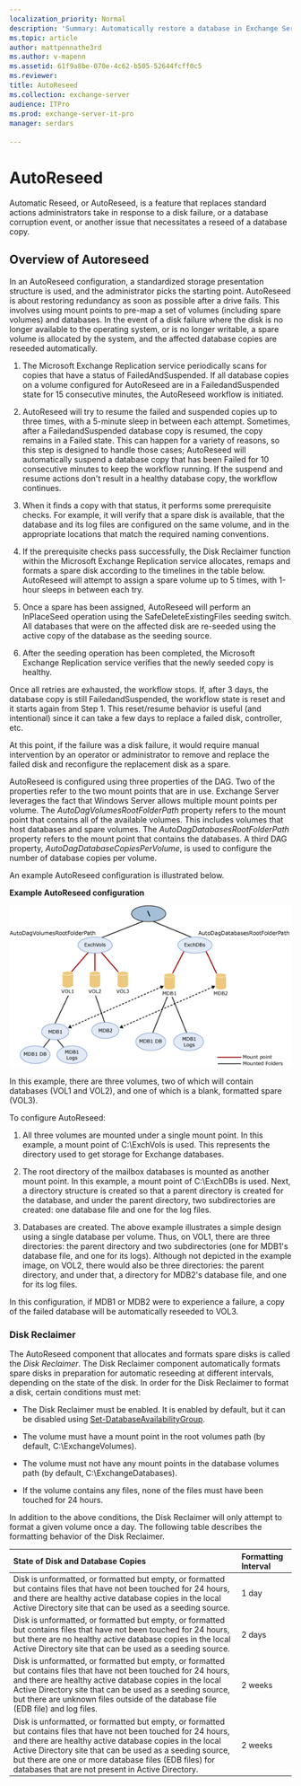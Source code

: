 ```yaml
---
localization_priority: Normal
description: 'Summary: Automatically restore a database in Exchange Server 2016 or Exchange Server 2019 with pre-provisioned spare disks.'
ms.topic: article
author: mattpennathe3rd
ms.author: v-mapenn
ms.assetid: 61f9a8be-070e-4c62-b505-52644fcff0c5
ms.reviewer:
title: AutoReseed
ms.collection: exchange-server
audience: ITPro
ms.prod: exchange-server-it-pro
manager: serdars

---
```


# AutoReseed

Automatic Reseed, or AutoReseed, is a feature that replaces standard actions administrators take in response to a disk failure, or a database corruption event, or another issue that necessitates a reseed of a database copy.

## Overview of Autoreseed

In an AutoReseed configuration, a standardized storage presentation structure is used, and the administrator picks the starting point. AutoReseed is about restoring redundancy as soon as possible after a drive fails. This involves using mount points to pre-map a set of volumes (including spare volumes) and databases. In the event of a disk failure where the disk is no longer available to the operating system, or is no longer writable, a spare volume is allocated by the system, and the affected database copies are reseeded automatically.

1. The Microsoft Exchange Replication service periodically scans for copies that have a status of FailedAndSuspended. If all database copies on a volume configured for AutoReseed are in a FailedandSuspended state for 15 consecutive minutes, the AutoReseed workflow is initiated.

2. AutoReseed will try to resume the failed and suspended copies up to three times, with a 5-minute sleep in between each attempt. Sometimes, after a FailedandSuspended database copy is resumed, the copy remains in a Failed state. This can happen for a variety of reasons, so this step is designed to handle those cases; AutoReseed will automatically suspend a database copy that has been Failed for 10 consecutive minutes to keep the workflow running. If the suspend and resume actions don't result in a healthy database copy, the workflow continues.

3. When it finds a copy with that status, it performs some prerequisite checks. For example, it will verify that a spare disk is available, that the database and its log files are configured on the same volume, and in the appropriate locations that match the required naming conventions.

4. If the prerequisite checks pass successfully, the Disk Reclaimer function within the Microsoft Exchange Replication service allocates, remaps and formats a spare disk according to the timelines in the table below. AutoReseed will attempt to assign a spare volume up to 5 times, with 1-hour sleeps in between each try.

5. Once a spare has been assigned, AutoReseed will perform an InPlaceSeed operation using the SafeDeleteExistingFiles seeding switch. All databases that were on the affected disk are re-seeded using the active copy of the database as the seeding source.

6. After the seeding operation has been completed, the Microsoft Exchange Replication service verifies that the newly seeded copy is healthy.

Once all retries are exhausted, the workflow stops. If, after 3 days, the database copy is still FailedandSuspended, the workflow state is reset and it starts again from Step 1. This reset/resume behavior is useful (and intentional) since it can take a few days to replace a failed disk, controller, etc.

At this point, if the failure was a disk failure, it would require manual intervention by an operator or administrator to remove and replace the failed disk and reconfigure the replacement disk as a spare.

AutoReseed is configured using three properties of the DAG. Two of the properties refer to the two mount points that are in use. Exchange Server leverages the fact that Windows Server allows multiple mount points per volume. The _AutoDagVolumesRootFolderPath_ property refers to the mount point that contains all of the available volumes. This includes volumes that host databases and spare volumes. The _AutoDagDatabasesRootFolderPath_ property refers to the mount point that contains the databases. A third DAG property, _AutoDagDatabaseCopiesPerVolume_, is used to configure the number of database copies per volume.

An example AutoReseed configuration is illustrated below.

 **Example AutoReseed configuration**

![Example Automatic Reseed Configuration](../../media/ITPro_Mailbox_AutoReseed.gif)

In this example, there are three volumes, two of which will contain databases (VOL1 and VOL2), and one of which is a blank, formatted spare (VOL3).

To configure AutoReseed:

1. All three volumes are mounted under a single mount point. In this example, a mount point of C:\ExchVols is used. This represents the directory used to get storage for Exchange databases.

2. The root directory of the mailbox databases is mounted as another mount point. In this example, a mount point of C:\ExchDBs is used. Next, a directory structure is created so that a parent directory is created for the database, and under the parent directory, two subdirectories are created: one database file and one for the log files.

3. Databases are created. The above example illustrates a simple design using a single database per volume. Thus, on VOL1, there are three directories: the parent directory and two subdirectories (one for MDB1's database file, and one for its logs). Although not depicted in the example image, on VOL2, there would also be three directories: the parent directory, and under that, a directory for MDB2's database file, and one for its log files.

In this configuration, if MDB1 or MDB2 were to experience a failure, a copy of the failed database will be automatically reseeded to VOL3.

### Disk Reclaimer

The AutoReseed component that allocates and formats spare disks is called the *Disk Reclaimer*. The Disk Reclaimer component automatically formats spare disks in preparation for automatic reseeding at different intervals, depending on the state of the disk. In order for the Disk Reclaimer to format a disk, certain conditions must met:

- The Disk Reclaimer must be enabled. It is enabled by default, but it can be disabled using [Set-DatabaseAvailabilityGroup](https://docs.microsoft.com/powershell/module/exchange/database-availability-groups/set-databaseavailabilitygroup).

- The volume must have a mount point in the root volumes path (by default, C:\ExchangeVolumes).

- The volume must not have any mount points in the database volumes path (by default, C:\ExchangeDatabases).

- If the volume contains any files, none of the files must have been touched for 24 hours.

In addition to the above conditions, the Disk Reclaimer will only attempt to format a given volume once a day. The following table describes the formatting behavior of the Disk Reclaimer.

|**State of Disk and Database Copies**|**Formatting Interval**|
|:-----|:-----|
|Disk is unformatted, or formatted but empty, or formatted but contains files that have not been touched for 24 hours, and there are healthy active database copies in the local Active Directory site that can be used as a seeding source.|1 day|
|Disk is unformatted, or formatted but empty, or formatted but contains files that have not been touched for 24 hours, but there are no healthy active database copies in the local Active Directory site that can be used as a seeding source.|2 days|
|Disk is unformatted, or formatted but empty, or formatted but contains files that have not been touched for 24 hours, and there are healthy active database copies in the local Active Directory site that can be used as a seeding source, but there are unknown files outside of the database file (EDB file) and log files.|2 weeks|
|Disk is unformatted, or formatted but empty, or formatted but contains files that have not been touched for 24 hours, and there are healthy active database copies in the local Active Directory site that can be used as a seeding source, but there are one or more database files (EDB files) for databases that are not present in Active Directory.|2 weeks|
